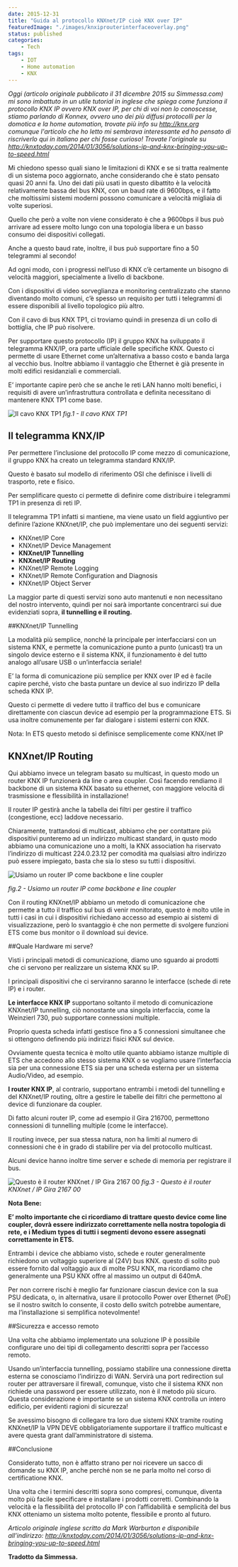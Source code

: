 ```yaml
---
date: 2015-12-31
title: "Guida al protocollo KNXnet/IP cioè KNX over IP"
featuredImage: "./images/knxiprouterinterfaceoverlay.png"
status: published
categories:
    - Tech
tags:
    - IOT
    - Home automation
    - KNX
---
```


*Oggi (articolo originale pubblicato il 31 dicembre 2015 su Simmessa.com) mi sono imbattuto in un utile tutorial in inglese che spiega come funziona il protocollo KNX IP ovvero KNX over IP, per chi di voi non lo conoscesse, stiamo parlando di Konnex, ovvero uno dei più diffusi protocolli per la domotica e la home automation, trovate più info su http://knx.org comunque l'articolo che ho letto mi sembrava interessante ed ho pensato di riscriverlo qui in italiano per chi fosse curioso! Trovate l'originale su http://knxtoday.com/2014/01/3056/solutions-ip-and-knx-bringing-you-up-to-speed.html*

Mi chiedono spesso quali siano le limitazioni di KNX e se si tratta realmente di un sistema poco aggiornato, anche considerando che è stato pensato quasi 20 anni fa.
Uno dei dati più usati in questo dibattito è la velocità relativamente bassa del bus KNX, con un baud rate di 9600bps, e il fatto che moltissimi sistemi moderni possono comunicare a velocità migliaia di volte superiosi.

Quello che però a volte non viene considerato è che a 9600bps il bus può arrivare ad essere molto lungo con una topologia libera e un basso consumo dei dispositivi collegati.

Anche a questo baud rate, inoltre, il bus può supportare fino a 50 telegrammi al secondo!

Ad ogni modo, con i progressi nell’uso di KNX c’è certamente un bisogno di velocità maggiori, specialmente a livello di backbone.

Con i dispositivi di video sorveglianza e monitoring centralizzato che stanno diventando molto comuni, c’è spesso un requisito per tutti i telegrammi di essere disponibili al livello topologico più altro.

Con il cavo di bus KNX TP1, ci troviamo quindi in presenza di un collo di bottiglia, che IP può risolvere.

Per supportare questo protocollo (IP) il gruppo KNX ha sviluppato il telegramma KNX/IP, ora parte ufficiale delle specifiche KNX. Questo ci permette di usare Ethernet come un’alternativa a basso costo e banda larga al vecchio bus. Inoltre abbiamo il vantaggio che Ethernet è già presente in molti edifici residanziali e commerciali.

E’ importante capire però che se anche le reti LAN hanno molti benefici, i requisiti di avere un’infrastruttura controllata e definita necessitano di mantenere KNX TP1 come base.

![Il cavo KNX TP1](./images/KNX-cable.jpg)
*fig.1 - Il cavo KNX TP1*

## Il telegramma KNX/IP

Per permettere l’inclusione del protocollo IP come mezzo di comunicazione, il gruppo KNX ha creato un telegramma standard KNX/IP.

Questo è basato sul modello di riferimento OSI che definisce i livelli di trasporto, rete e fisico.

Per semplificare questo ci permette di definire come distribuire i telegrammi TP1 in presenza di reti IP.

Il telegramma  TP1 infatti si mantiene, ma viene usato un field aggiuntivo per definire l’azione KNXnet/IP, che può implementare uno dei seguenti servizi:

* KNXnet/IP Core
* KNXnet/IP Device Management
* **KNXnet/IP Tunnelling**
* **KNXnet/IP Routing**
* KNXnet/IP Remote Logging
* KNXnet/IP Remote Configuration and Diagnosis
* KNXnet/IP Object Server

La maggior parte di questi servizi sono auto mantenuti e non necessitano del nostro intervento, quindi per noi sarà importante concentrarci sui due evidenziati sopra, **il tunnelling e il routing.**

##KNXnet/IP Tunnelling

La modalità più semplice, nonché la principale per interfacciarsi con un sistema KNX, e permette la comunicazione punto a punto (unicast) tra un singolo device esterno e il sistema KNX, il funzionamento è del tutto analogo all’usare USB o un’interfaccia seriale!

E’ la forma di comunicazione più semplice per KNX over IP ed è facile capire perché, visto che basta puntare un device al suo indirizzo IP della scheda KNX IP.

Questo ci permette di vedere tutto il traffico del bus e comunicare direttamente con ciascun device ad esempio per la programmazione ETS.
Si usa inoltre comunemente per far dialogare i sistemi esterni con KNX.

Nota: In ETS questo metodo si definisce semplicemente come KNX/net IP

## KNXnet/IP Routing

Qui abbiamo invece un telegram basato su multicast, in questo modo un router KNX IP funzionerà da line o area coupler. Così facendo rendiamo il backbone di un sistema KNX basato su ethernet, con maggiore velocità di trasmissione e flessibilità in installazione!

Il router IP gestirà anche la tabella dei filtri per gestire il traffico (congestione, ecc) laddove necessario.

Chiaramente, trattandosi di multicast, abbiamo che per contattare più dispositivi punteremo ad un indirizzo multicast standard, in qusto modo abbiamo una comunicazione uno a molti, la KNX association ha riservato l’indirizzo di multicast 224.0.23.12 per comodità ma qualsiasi altro indirizzo può essere impiegato, basta che sia lo steso su tutti i dispositivi.

![Usiamo un router IP come backbone e line coupler](./images/KNX-IP-network.jpg)

*fig.2 - Usiamo un router IP come backbone e line coupler*

Con il routing KNXnet/IP abbiamo un metodo di comunicazione che permette a tutto il traffico sul bus di venir monitorato, questo è molto utile in tutti i casi in cui i dispositivi richiedano accesso ad esempio ai sistemi di visualizzazione, però lo svantaggio è che non permette di svolgere funzioni ETS come bus monitor o il download sui device.

##Quale Hardware mi serve?

Visti i principali metodi di comunicazione, diamo uno sguardo ai prodotti che ci servono per realizzare un sistema KNX su IP.

I principali dispositivi che ci serviranno saranno le interfacce (schede di rete IP) e i router.

**Le interfacce KNX IP** supportano soltanto il metodo di comunicazione KNXnet/IP tunnelling, ciò nonostante una singola interfaccia, come la Weinzierl 730, può supportare connessioni multiple.

Proprio questa scheda infatti gestisce fino a 5 connessioni simultanee che si ottengono definendo più indirizzi fisici KNX sul device.

Ovviamente questa tecnica è molto utile quanto abbiamo istanze multiple di ETS che accedono allo stesso sistema KNX o se vogliamo usare l’interfaccia sia per una connessione ETS sia per una scheda esterna per un sistema Audio/Video, ad esempio.

**I router KNX IP**, al contrario, supportano entrambi i metodi del tunnelling e del KNXnet/IP routing, oltre a gestire le tabelle dei filtri che permettono al device di funzionare da coupler.

Di fatto alcuni router IP, come ad esempio il Gira 216700, permettono connessioni di tunnelling multiple (come le interfacce).

Il routing invece, per sua stessa natura, non ha limiti al numero di connessioni che è in grado di stabilire per via del protocollo multicast.

Alcuni device hanno inoltre time server e schede di memoria per registrare il bus.

![Questo è il router KNXnet / IP Gira 2167 00](./images/Gira-KNX-IP-router.jpg)
*fig.3 - Questo è il router KNXnet / IP Gira 2167 00*

**Nota Bene:**

**E’ molto importante che ci ricordiamo di trattare questo device come line coupler, dovrà essere indirizzato correttamente nella nostra topologia di rete, e i Medium types di tutti i segmenti devono essere assegnati correttamente in ETS.**

Entrambi i device che abbiamo visto, schede e router generalmente richiedono un voltaggio superiore al (24V) bus KNX. questo di solito può essere fornito dal voltaggio aux di molte PSU KNX, ma ricordiamo che generalmente una PSU KNX offre al massimo un output di 640mA.

Per non correre rischi è meglio far funzionare ciascun device con la sua PSU dedicata, o, in alternativa, usare il protocollo Power over Ethernet (PoE) se il nostro switch lo consente, il costo dello switch potrebbe aumentare, ma l’installazione si semplifica notevolmente!

##Sicurezza e accesso remoto

Una volta che abbiamo implementato una soluzione IP è possibile configurare uno dei tipi di collegamento descritti sopra per l’accesso remoto.

Usando un’interfaccia tunnelling, possiamo stabilire una connessione diretta esterna se conosciamo l’indirizzo di WAN. Servirà una port redirection sul router per attraversare il firewall, comunque, visto che il sistema KNX non richiede una password per essere utilizzato, non è il metodo più sicuro. Questa considerazione è importante se un sistema KNX controlla un intero edificio, per evidenti ragioni di sicurezza!

Se avessimo bisogno di collegare tra loro due sistemi KNX tramite routing KNXnet/IP la VPN DEVE obbligatoriamente supportare il traffico multicast e avere questa grant dall’amministratore di sistema.

##Conclusione

Considerato tutto, non è affatto strano per noi ricevere un sacco di domande su KNX IP, anche perché non se ne parla molto nel corso di certificatione KNX.

Una volta che i termini descritti sopra sono compresi, comunque, diventa molto più facile specificare e installare i prodotti corretti. Combinando la velocità e la flessibilità del protocollo IP con l’affidabilità e semplicità del bus KNX otteniamo un sistema molto potente, flessibile e pronto al futuro.

*Articolo originale inglese scritto da Mark Warburton e disponibile all’indirizzo:
http://knxtoday.com/2014/01/3056/solutions-ip-and-knx-bringing-you-up-to-speed.html*

**Tradotto da Simmessa.**
